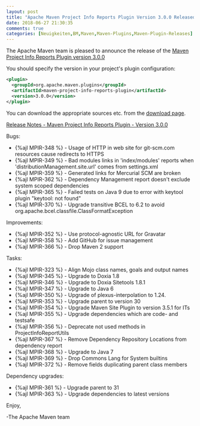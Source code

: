 ```yaml
---
layout: post
title: "Apache Maven Project Info Reports Plugin Version 3.0.0 Released"
date: 2018-06-27 21:30:35
comments: true
categories: [Neuigkeiten,BM,Maven,Maven-Plugins,Maven-Plugin-Releases]
---
```

The Apache Maven team is pleased to announce the release of the 
[Maven Project Info Reports Plugin version 3.0.0](https://maven.apache.org/plugins/maven-project-info-reports-plugin/)

You should specify the version in your project's plugin configuration:

```xml
<plugin>
  <groupId>org.apache.maven.plugins</groupId>
  <artifactId>maven-project-info-reports-plugin</artifactId>
  <version>3.0.0</version>
</plugin>
```

You can download the appropriate sources etc. from the 
[download page](https://maven.apache.org/plugins/maven-project-info-reports-plugin/download.cgi).

<!-- more --> 

[Release Notes - Maven Project Info Reports Plugin - Version 3.0.0]()


Bugs:

 * {%ajl MPIR-348 %} - Usage of HTTP in web site for git-scm.com resources cause redirects to HTTPS
 * {%ajl MPIR-349 %} - Bad modules links in 'index/modules' reports when 'distributionManagement.site.url' comes from settings.xml
 * {%ajl MPIR-359 %} - Generated links for Mercurial SCM are broken
 * {%ajl MPIR-362 %} - Dependency Management report doesn't exclude system scoped dependencies
 * {%ajl MPIR-365 %} - Failed tests on Java 9 due to error with keytool plugin "keytool: not found"
 * {%ajl MPIR-370 %} - Upgrade transitive BCEL to 6.2 to avoid org.apache.bcel.classfile.ClassFormatException

Improvements:

 * {%ajl MPIR-352 %} - Use protocol-agnostic URL for Gravatar
 * {%ajl MPIR-358 %} - Add GitHub for issue management
 * {%ajl MPIR-366 %} - Drop Maven 2 support

Tasks:

 * {%ajl MPIR-323 %} - Align Mojo class names, goals and output names
 * {%ajl MPIR-345 %} - Upgrade to Doxia 1.8
 * {%ajl MPIR-346 %} - Upgrade to Doxia Sitetools 1.8.1
 * {%ajl MPIR-347 %} - Upgrade to Java 6
 * {%ajl MPIR-350 %} - Upgrade of plexus-interpolation to 1.24.
 * {%ajl MPIR-353 %} - Upgrade parent to version 30
 * {%ajl MPIR-354 %} - Upgrade Maven Site Plugin to version 3.5.1 for ITs
 * {%ajl MPIR-355 %} - Upgrade dependencies which are code- and testsafe
 * {%ajl MPIR-356 %} - Deprecate not used methods in ProjectInfoReportUtils
 * {%ajl MPIR-367 %} - Remove Dependency Repository Locations from dependency report
 * {%ajl MPIR-368 %} - Upgrade to Java 7
 * {%ajl MPIR-369 %} - Drop Commons Lang for System builtins
 * {%ajl MPIR-372 %} - Remove fields duplicating parent class members

Dependency upgrades:

 * {%ajl MPIR-361 %} - Upgrade parent to 31
 * {%ajl MPIR-363 %} - Upgrade dependencies to latest versions


Enjoy,

-The Apache Maven team 
